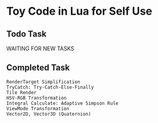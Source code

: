 # Toy Code in Lua for Self Use

## Todo Task

WAITING FOR NEW TASKS

## Completed Task

```
RenderTarget Simplification
TryCatch: Try-Catch-Else-Finally
Tile Render
HSV-RGB Transformation
Integral Calculate: Adaptive Simpson Rule
ViewMode Transformation
Vector2D, Vector3D (Quaternion)
```